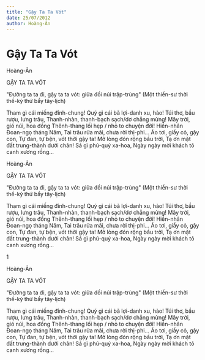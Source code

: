 ```yaml
---
title: "Gậy Ta Ta Vót"
date: 25/07/2012
author: Hoàng-Ân
---
```


# Gậy Ta Ta Vót

Hoàng-Ân

GẬY TA TA VÓT

"Đường ta ta đi, gậy ta ta vót: giữa đồi núi trập-trùng"
(Một thiền-sư thời thế-kỷ thứ bẩy tây-lịch)


Tham gì cái miếng đỉnh-chung!
Quý gì cái bã lợi-danh xu, hào!
Túi thơ, bầu rượu, lưng trâu,
Thanh-nhàn, thanh-bạch sạch/dơ chẳng mừng!
Mây trời, gió núi, hoa đồng
Thênh-thang lối hẹp / nhỏ to chuyện đời!
Hiền-nhân Đoan-ngọ tháng Năm,
Tai trâu rửa mãi, chưa rời thị-phi...
Áo tơi, giầy cỏ, gậy con,
Tự đan, tự bện, vót thời gậy ta!
Mở lòng đón rộng bầu trời,
Tạ ơn mặt đất trung-thành dưới chân!
Sá gì phú-quý xa-hoa,
Ngày ngày mời khách tô canh xương rồng...

Hoàng-Ân

GẬY TA TA VÓT

"Đường ta ta đi, gậy ta ta vót: giữa đồi núi trập-trùng"
(Một thiền-sư thời thế-kỷ thứ bẩy tây-lịch)


Tham gì cái miếng đỉnh-chung!
Quý gì cái bã lợi-danh xu, hào!
Túi thơ, bầu rượu, lưng trâu,
Thanh-nhàn, thanh-bạch sạch/dơ chẳng mừng!
Mây trời, gió núi, hoa đồng
Thênh-thang lối hẹp / nhỏ to chuyện đời!
Hiền-nhân Đoan-ngọ tháng Năm,
Tai trâu rửa mãi, chưa rời thị-phi...
Áo tơi, giầy cỏ, gậy con,
Tự đan, tự bện, vót thời gậy ta!
Mở lòng đón rộng bầu trời,
Tạ ơn mặt đất trung-thành dưới chân!
Sá gì phú-quý xa-hoa,
Ngày ngày mời khách tô canh xương rồng...

1

Hoàng-Ân

GẬY TA TA VÓT

"Đường ta ta đi, gậy ta ta vót: giữa đồi núi trập-trùng"
(Một thiền-sư thời thế-kỷ thứ bẩy tây-lịch)


Tham gì cái miếng đỉnh-chung!
Quý gì cái bã lợi-danh xu, hào!
Túi thơ, bầu rượu, lưng trâu,
Thanh-nhàn, thanh-bạch sạch/dơ chẳng mừng!
Mây trời, gió núi, hoa đồng
Thênh-thang lối hẹp / nhỏ to chuyện đời!
Hiền-nhân Đoan-ngọ tháng Năm,
Tai trâu rửa mãi, chưa rời thị-phi...
Áo tơi, giầy cỏ, gậy con,
Tự đan, tự bện, vót thời gậy ta!
Mở lòng đón rộng bầu trời,
Tạ ơn mặt đất trung-thành dưới chân!
Sá gì phú-quý xa-hoa,
Ngày ngày mời khách tô canh xương rồng...
